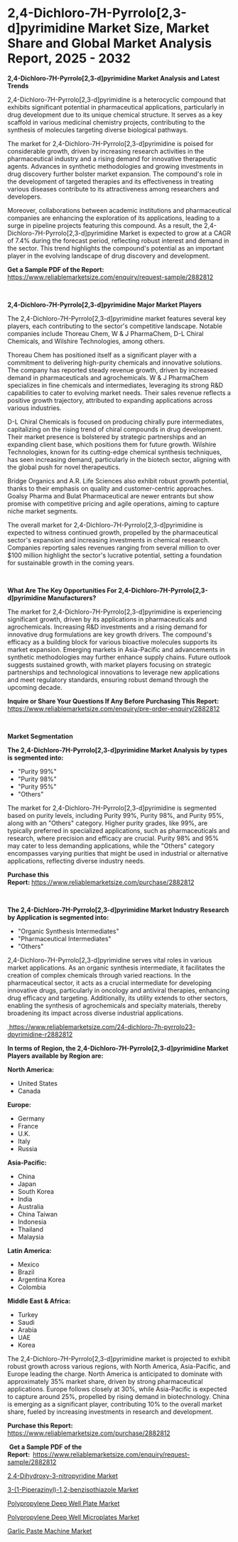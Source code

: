 <p><h1>2,4-Dichloro-7H-Pyrrolo[2,3-d]pyrimidine Market Size, Market Share and Global Market Analysis Report, 2025 - 2032</h1></p><p><strong>2,4-Dichloro-7H-Pyrrolo[2,3-d]pyrimidine Market Analysis and Latest Trends</strong></p>
<p><p>2,4-Dichloro-7H-Pyrrolo[2,3-d]pyrimidine is a heterocyclic compound that exhibits significant potential in pharmaceutical applications, particularly in drug development due to its unique chemical structure. It serves as a key scaffold in various medicinal chemistry projects, contributing to the synthesis of molecules targeting diverse biological pathways. </p><p>The market for 2,4-Dichloro-7H-Pyrrolo[2,3-d]pyrimidine is poised for considerable growth, driven by increasing research activities in the pharmaceutical industry and a rising demand for innovative therapeutic agents. Advances in synthetic methodologies and growing investments in drug discovery further bolster market expansion. The compound's role in the development of targeted therapies and its effectiveness in treating various diseases contribute to its attractiveness among researchers and developers.</p><p>Moreover, collaborations between academic institutions and pharmaceutical companies are enhancing the exploration of its applications, leading to a surge in pipeline projects featuring this compound. As a result, the 2,4-Dichloro-7H-Pyrrolo[2,3-d]pyrimidine Market is expected to grow at a CAGR of 7.4% during the forecast period, reflecting robust interest and demand in the sector. This trend highlights the compound's potential as an important player in the evolving landscape of drug discovery and development.</p></p>
<p><strong>Get a Sample PDF of the Report:&nbsp;</strong> <a href="https://www.reliablemarketsize.com/enquiry/request-sample/2882812?utm_campaign=2003&utm_medium=2&utm_source=Github&utm_content=ia&utm_term=13032025&utm_id=24-dichloro-7h-pyrrolo23-dpyrimidine">https://www.reliablemarketsize.com/enquiry/request-sample/2882812</a></p>
<p>&nbsp;</p>
<p><strong>2,4-Dichloro-7H-Pyrrolo[2,3-d]pyrimidine Major Market Players</strong></p>
<p><p>The 2,4-Dichloro-7H-Pyrrolo[2,3-d]pyrimidine market features several key players, each contributing to the sector's competitive landscape. Notable companies include Thoreau Chem, W & J PharmaChem, D-L Chiral Chemicals, and Wilshire Technologies, among others.</p><p>Thoreau Chem has positioned itself as a significant player with a commitment to delivering high-purity chemicals and innovative solutions. The company has reported steady revenue growth, driven by increased demand in pharmaceuticals and agrochemicals. W & J PharmaChem specializes in fine chemicals and intermediates, leveraging its strong R&D capabilities to cater to evolving market needs. Their sales revenue reflects a positive growth trajectory, attributed to expanding applications across various industries.</p><p>D-L Chiral Chemicals is focused on producing chirally pure intermediates, capitalizing on the rising trend of chiral compounds in drug development. Their market presence is bolstered by strategic partnerships and an expanding client base, which positions them for future growth. Wilshire Technologies, known for its cutting-edge chemical synthesis techniques, has seen increasing demand, particularly in the biotech sector, aligning with the global push for novel therapeutics.</p><p>Bridge Organics and A.R. Life Sciences also exhibit robust growth potential, thanks to their emphasis on quality and customer-centric approaches. Goalsy Pharma and Bulat Pharmaceutical are newer entrants but show promise with competitive pricing and agile operations, aiming to capture niche market segments.</p><p>The overall market for 2,4-Dichloro-7H-Pyrrolo[2,3-d]pyrimidine is expected to witness continued growth, propelled by the pharmaceutical sector's expansion and increasing investments in chemical research. Companies reporting sales revenues ranging from several million to over $100 million highlight the sector's lucrative potential, setting a foundation for sustainable growth in the coming years.</p></p>
<p>&nbsp;</p>
<p><strong>What Are The Key Opportunities For 2,4-Dichloro-7H-Pyrrolo[2,3-d]pyrimidine Manufacturers?</strong></p>
<p><p>The market for 2,4-Dichloro-7H-Pyrrolo[2,3-d]pyrimidine is experiencing significant growth, driven by its applications in pharmaceuticals and agrochemicals. Increasing R&D investments and a rising demand for innovative drug formulations are key growth drivers. The compound's efficacy as a building block for various bioactive molecules supports its market expansion. Emerging markets in Asia-Pacific and advancements in synthetic methodologies may further enhance supply chains. Future outlook suggests sustained growth, with market players focusing on strategic partnerships and technological innovations to leverage new applications and meet regulatory standards, ensuring robust demand through the upcoming decade.</p></p>
<p><strong>Inquire or Share Your Questions If Any Before Purchasing This Report:</strong> <a href="https://www.reliablemarketsize.com/enquiry/pre-order-enquiry/2882812?utm_campaign=2003&utm_medium=2&utm_source=Github&utm_content=ia&utm_term=13032025&utm_id=24-dichloro-7h-pyrrolo23-dpyrimidine">https://www.reliablemarketsize.com/enquiry/pre-order-enquiry/2882812</a></p>
<p>&nbsp;</p>
<p><strong>Market Segmentation</strong></p>
<p><strong>The 2,4-Dichloro-7H-Pyrrolo[2,3-d]pyrimidine Market Analysis by types is segmented into:</strong></p>
<p><ul><li>"Purity 99%"</li><li>"Purity 98%"</li><li>"Purity 95%"</li><li>"Others"</li></ul></p>
<p><p>The market for 2,4-Dichloro-7H-Pyrrolo[2,3-d]pyrimidine is segmented based on purity levels, including Purity 99%, Purity 98%, and Purity 95%, along with an "Others" category. Higher purity grades, like 99%, are typically preferred in specialized applications, such as pharmaceuticals and research, where precision and efficacy are crucial. Purity 98% and 95% may cater to less demanding applications, while the "Others" category encompasses varying purities that might be used in industrial or alternative applications, reflecting diverse industry needs.</p></p>
<p><strong>Purchase this Report:&nbsp;</strong><a href="https://www.reliablemarketsize.com/purchase/2882812?utm_campaign=2003&utm_medium=2&utm_source=Github&utm_content=ia&utm_term=13032025&utm_id=24-dichloro-7h-pyrrolo23-dpyrimidine">https://www.reliablemarketsize.com/purchase/2882812</a></p>
<p>&nbsp;</p>
<p><strong>The 2,4-Dichloro-7H-Pyrrolo[2,3-d]pyrimidine Market Industry Research by Application is segmented into:</strong></p>
<p><ul><li>"Organic Synthesis Intermediates"</li><li>"Pharmaceutical Intermediates"</li><li>"Others"</li></ul></p>
<p><p>2,4-Dichloro-7H-Pyrrolo[2,3-d]pyrimidine serves vital roles in various market applications. As an organic synthesis intermediate, it facilitates the creation of complex chemicals through varied reactions. In the pharmaceutical sector, it acts as a crucial intermediate for developing innovative drugs, particularly in oncology and antiviral therapies, enhancing drug efficacy and targeting. Additionally, its utility extends to other sectors, enabling the synthesis of agrochemicals and specialty materials, thereby broadening its impact across diverse industrial applications.</p></p>
<p><a href="https://www.reliablemarketsize.com/24-dichloro-7h-pyrrolo23-dpyrimidine-r2882812?utm_campaign=2003&utm_medium=2&utm_source=Github&utm_content=ia&utm_term=13032025&utm_id=24-dichloro-7h-pyrrolo23-dpyrimidine">&nbsp;https://www.reliablemarketsize.com/24-dichloro-7h-pyrrolo23-dpyrimidine-r2882812</a></p>
<p><strong>In terms of Region, the 2,4-Dichloro-7H-Pyrrolo[2,3-d]pyrimidine Market Players available by Region are:</strong></p>
<p>
    <p> <strong> North America: </strong>
        <ul>
            <li>United States</li>
            <li>Canada</li>
        </ul>
        </p> 
    <p> <strong> Europe: </strong>
        <ul>
            <li>Germany</li>
            <li>France</li>
            <li>U.K.</li>
            <li>Italy</li>
            <li>Russia</li>
        </ul>
        </p> 
    <p> <strong> Asia-Pacific: </strong>
        <ul>
            <li>China</li>
            <li>Japan</li>
            <li>South Korea</li>
            <li>India</li>
            <li>Australia</li>
            <li>China Taiwan</li>
            <li>Indonesia</li>
            <li>Thailand</li>
            <li>Malaysia</li>
        </ul>
        </p> 
    <p> <strong> Latin America: </strong>
        <ul>
            <li>Mexico</li>
            <li>Brazil</li>
            <li>Argentina Korea</li>
            <li>Colombia</li>
        </ul>
        </p> 
    <p> <strong> Middle East & Africa: </strong>
        <ul>
            <li>Turkey</li>
            <li>Saudi</li>
            <li>Arabia</li>
            <li>UAE</li>
            <li>Korea</li>
        </ul>
    </p>
    </p>
<p><p>The 2,4-Dichloro-7H-Pyrrolo[2,3-d]pyrimidine market is projected to exhibit robust growth across various regions, with North America, Asia-Pacific, and Europe leading the charge. North America is anticipated to dominate with approximately 35% market share, driven by strong pharmaceutical applications. Europe follows closely at 30%, while Asia-Pacific is expected to capture around 25%, propelled by rising demand in biotechnology. China is emerging as a significant player, contributing 10% to the overall market share, fueled by increasing investments in research and development.</p></p>
<p><strong>Purchase this Report: </strong><a href="https://www.reliablemarketsize.com/purchase/2882812?utm_campaign=2003&utm_medium=2&utm_source=Github&utm_content=ia&utm_term=13032025&utm_id=24-dichloro-7h-pyrrolo23-dpyrimidine">https://www.reliablemarketsize.com/purchase/2882812</a></p>
<p>&nbsp;<strong>Get a Sample PDF of the Report:&nbsp;&nbsp;</strong><a href="https://www.reliablemarketsize.com/enquiry/request-sample/2882812?utm_campaign=2003&utm_medium=2&utm_source=Github&utm_content=ia&utm_term=13032025&utm_id=24-dichloro-7h-pyrrolo23-dpyrimidine">https://www.reliablemarketsize.com/enquiry/request-sample/2882812</a></p>
<p><strong></strong></p>
<p><p><a href="https://github.com/mronmizoe/Market-Research-Report-List-1/blob/main/24-dihydroxy-3-nitropyridine-market.md?utm_campaign=2003&utm_medium=2&utm_source=Github&utm_content=ia&utm_term=13032025&utm_id=24-dichloro-7h-pyrrolo23-dpyrimidine">2,4-Dihydroxy-3-nitropyridine Market</a></p><p><a href="https://github.com/makzzochil/Market-Research-Report-List-1/blob/main/3-1-piperazinyl-12-benzisothiazole-market.md?utm_campaign=2003&utm_medium=2&utm_source=Github&utm_content=ia&utm_term=13032025&utm_id=24-dichloro-7h-pyrrolo23-dpyrimidine">3-(1-Piperazinyl)-1,2-benzisothiazole Market</a></p><p><a href="https://github.com/gitfwelday/Market-Research-Report-List-1/blob/main/polypropylene-deep-well-plate-market.md?utm_campaign=2003&utm_medium=2&utm_source=Github&utm_content=ia&utm_term=13032025&utm_id=24-dichloro-7h-pyrrolo23-dpyrimidine">Polypropylene Deep Well Plate Market</a></p><p><a href="https://github.com/janskudiony/Market-Research-Report-List-1/blob/main/polypropylene-deep-well-microplates-market.md?utm_campaign=2003&utm_medium=2&utm_source=Github&utm_content=ia&utm_term=13032025&utm_id=24-dichloro-7h-pyrrolo23-dpyrimidine">Polypropylene Deep Well Microplates Market</a></p><p><a href="https://github.com/hayasiorover/Market-Research-Report-List-1/blob/main/garlic-paste-machine-market.md?utm_campaign=2003&utm_medium=2&utm_source=Github&utm_content=ia&utm_term=13032025&utm_id=24-dichloro-7h-pyrrolo23-dpyrimidine">Garlic Paste Machine Market</a></p></p>